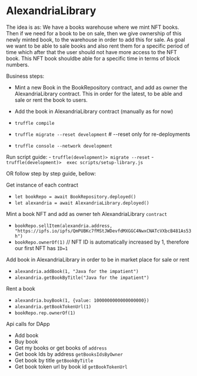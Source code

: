 

 
 # AlexandriaLibrary
 
 The idea is as: We have a books warehouse where we mint NFT books. Then if we need for a book to be on sale, then we give ownership of this newly minted book, to the warehouse in order to add this for sale.
 As goal we want to be able to sale books and also rent them for a specific period of time which after that the user should not have more access to the NFT book. This NFT book shouldbe able for a specific time in terms of block numbers.

Business steps:
  - Mint a new Book in the BookRepository contract, and add as owner the AlexandriaLibrary contract. This in order for the latest, to be able and sale or rent the book to users.
  - Add the book in AlexandriaLibrary contract (manually as for now)

 - `truffle compile`
 - `truffle migrate --reset development`  # --reset only for re-deployments
 - `truffle console --network development`
 
Run script guide:
    - `truffle(development)> migrate --reset`
    - `truffle(development)>  exec scripts/setup-library.js`

 OR follow step by step guide, bellow:

 Get instance of each contract
 - `let bookRepo = await BookRepository.deployed()`
 - `let alexandria = await AlexandriaLibrary.deployed()`

Mint a book NFT and add as owner teh AlexandriaLibrary `contract`
 - `bookRepo.sellItem(alexandria.address, "https://ipfs.io/ipfs/QmPUBKc7fMStJWDevfdMXGGC4NwxCNATcVXbcB481As53h")`
 - `bookRepo.ownerOf(1)` // NFT ID is automatically increased by 1, therefore our first NFT has `ID=1`

Add book in AlexandriaLibrary in order to be in market place for sale or  rent
 - `alexandria.addBook(1, "Java for the impatient")`
 - `alexandria.getBookByTitle("Java for the impatient")`

Rent a book
 - `alexandria.buyBook(1, {value: 1000000000000000000})`
 - `alexandria.getBookTokenUrl(1)`
 - `bookRepo.rep.ownerOf(1)`

Api calls for DApp
 - Add book
 - Buy book
 - Get my books or get books of `address`
 - Get book Ids by address `getBooksIdsByOwner`
 - Get book by title `getBookByTitle`
 - Get book token url by book id `getBookTokenUrl`
